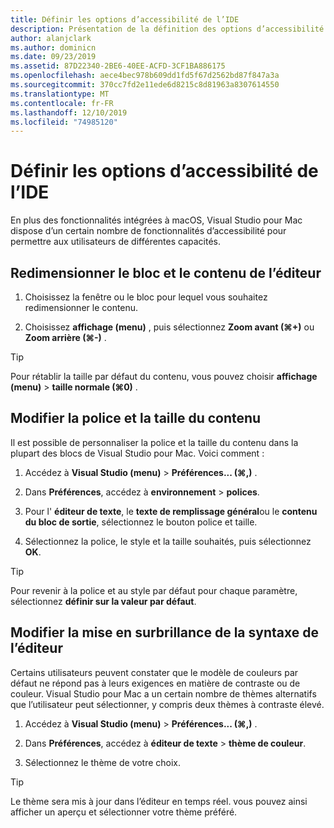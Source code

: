 ```yaml
---
title: Définir les options d’accessibilité de l’IDE
description: Présentation de la définition des options d’accessibilité dans Visual Studio pour Mac
author: alanjclark
ms.author: dominicn
ms.date: 09/23/2019
ms.assetid: 87D22340-2BE6-40EE-ACFD-3CF1BA886175
ms.openlocfilehash: aece4bec978b609dd1fd5f67d2562bd87f847a3a
ms.sourcegitcommit: 370cc7fd2e11ede6d8215c8d81963a8307614550
ms.translationtype: MT
ms.contentlocale: fr-FR
ms.lasthandoff: 12/10/2019
ms.locfileid: "74985120"
---
```

# <a name="set-ide-accessibility-options"></a>Définir les options d’accessibilité de l’IDE

En plus des fonctionnalités intégrées à macOS, Visual Studio pour Mac dispose d’un certain nombre de fonctionnalités d’accessibilité pour permettre aux utilisateurs de différentes capacités.

## <a name="resize-pad-and-editor-content"></a>Redimensionner le bloc et le contenu de l’éditeur

1. Choisissez la fenêtre ou le bloc pour lequel vous souhaitez redimensionner le contenu.

1. Choisissez **affichage (menu)** , puis sélectionnez **Zoom avant (&#8984;+)** ou **Zoom arrière (&#8984;-)** .

> [!TIP]
> Pour rétablir la taille par défaut du contenu, vous pouvez choisir **affichage (menu)**  > **taille normale (&#8984;0)** .

## <a name="change-the-content-font-and-size"></a>Modifier la police et la taille du contenu

Il est possible de personnaliser la police et la taille du contenu dans la plupart des blocs de Visual Studio pour Mac. Voici comment :

1. Accédez à **Visual Studio (menu)**  > **Préférences... (&#8984;,)** .

1. Dans **Préférences**, accédez à **environnement** > **polices**.

1. Pour l' **éditeur de texte**, le **texte de remplissage général**ou le **contenu du bloc de sortie**, sélectionnez le bouton police et taille.

1. Sélectionnez la police, le style et la taille souhaités, puis sélectionnez **OK**.

> [!TIP]
> Pour revenir à la police et au style par défaut pour chaque paramètre, sélectionnez **définir sur la valeur par défaut**.

## <a name="change-the-editor-syntax-highlighting"></a>Modifier la mise en surbrillance de la syntaxe de l’éditeur

Certains utilisateurs peuvent constater que le modèle de couleurs par défaut ne répond pas à leurs exigences en matière de contraste ou de couleur. Visual Studio pour Mac a un certain nombre de thèmes alternatifs que l’utilisateur peut sélectionner, y compris deux thèmes à contraste élevé.

1. Accédez à **Visual Studio (menu)**  > **Préférences... (&#8984;,)** .

1. Dans **Préférences**, accédez à **éditeur de texte** > **thème de couleur**.

1. Sélectionnez le thème de votre choix.

> [!TIP]
> Le thème sera mis à jour dans l’éditeur en temps réel. vous pouvez ainsi afficher un aperçu et sélectionner votre thème préféré.